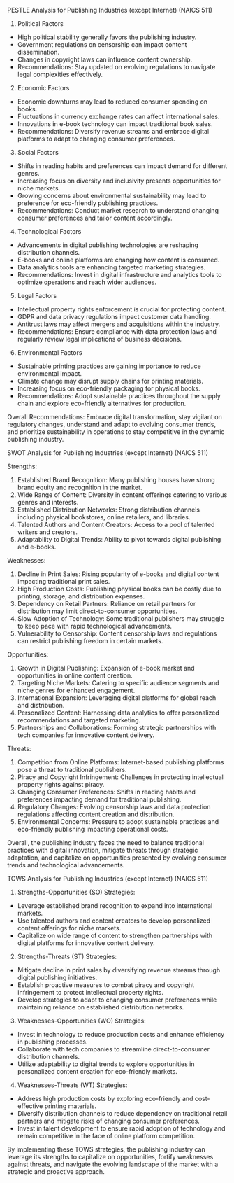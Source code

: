 PESTLE Analysis for Publishing Industries (except Internet) (NAICS 511)

1. Political Factors
- High political stability generally favors the publishing industry.
- Government regulations on censorship can impact content dissemination.
- Changes in copyright laws can influence content ownership.
- Recommendations: Stay updated on evolving regulations to navigate legal complexities effectively.

2. Economic Factors
- Economic downturns may lead to reduced consumer spending on books.
- Fluctuations in currency exchange rates can affect international sales.
- Innovations in e-book technology can impact traditional book sales.
- Recommendations: Diversify revenue streams and embrace digital platforms to adapt to changing consumer preferences.

3. Social Factors
- Shifts in reading habits and preferences can impact demand for different genres.
- Increasing focus on diversity and inclusivity presents opportunities for niche markets.
- Growing concerns about environmental sustainability may lead to preference for eco-friendly publishing practices.
- Recommendations: Conduct market research to understand changing consumer preferences and tailor content accordingly.

4. Technological Factors
- Advancements in digital publishing technologies are reshaping distribution channels.
- E-books and online platforms are changing how content is consumed.
- Data analytics tools are enhancing targeted marketing strategies.
- Recommendations: Invest in digital infrastructure and analytics tools to optimize operations and reach wider audiences.

5. Legal Factors
- Intellectual property rights enforcement is crucial for protecting content.
- GDPR and data privacy regulations impact customer data handling.
- Antitrust laws may affect mergers and acquisitions within the industry.
- Recommendations: Ensure compliance with data protection laws and regularly review legal implications of business decisions.

6. Environmental Factors
- Sustainable printing practices are gaining importance to reduce environmental impact.
- Climate change may disrupt supply chains for printing materials.
- Increasing focus on eco-friendly packaging for physical books.
- Recommendations: Adopt sustainable practices throughout the supply chain and explore eco-friendly alternatives for production.

Overall Recommendations: Embrace digital transformation, stay vigilant on regulatory changes, understand and adapt to evolving consumer trends, and prioritize sustainability in operations to stay competitive in the dynamic publishing industry.

SWOT Analysis for Publishing Industries (except Internet) (NAICS 511)

Strengths:
1. Established Brand Recognition: Many publishing houses have strong brand equity and recognition in the market.
2. Wide Range of Content: Diversity in content offerings catering to various genres and interests.
3. Established Distribution Networks: Strong distribution channels including physical bookstores, online retailers, and libraries.
4. Talented Authors and Content Creators: Access to a pool of talented writers and creators.
5. Adaptability to Digital Trends: Ability to pivot towards digital publishing and e-books.

Weaknesses:
1. Decline in Print Sales: Rising popularity of e-books and digital content impacting traditional print sales.
2. High Production Costs: Publishing physical books can be costly due to printing, storage, and distribution expenses.
3. Dependency on Retail Partners: Reliance on retail partners for distribution may limit direct-to-consumer opportunities.
4. Slow Adoption of Technology: Some traditional publishers may struggle to keep pace with rapid technological advancements.
5. Vulnerability to Censorship: Content censorship laws and regulations can restrict publishing freedom in certain markets.

Opportunities:
1. Growth in Digital Publishing: Expansion of e-book market and opportunities in online content creation.
2. Targeting Niche Markets: Catering to specific audience segments and niche genres for enhanced engagement.
3. International Expansion: Leveraging digital platforms for global reach and distribution.
4. Personalized Content: Harnessing data analytics to offer personalized recommendations and targeted marketing.
5. Partnerships and Collaborations: Forming strategic partnerships with tech companies for innovative content delivery.

Threats:
1. Competition from Online Platforms: Internet-based publishing platforms pose a threat to traditional publishers.
2. Piracy and Copyright Infringement: Challenges in protecting intellectual property rights against piracy.
3. Changing Consumer Preferences: Shifts in reading habits and preferences impacting demand for traditional publishing.
4. Regulatory Changes: Evolving censorship laws and data protection regulations affecting content creation and distribution.
5. Environmental Concerns: Pressure to adopt sustainable practices and eco-friendly publishing impacting operational costs.

Overall, the publishing industry faces the need to balance traditional practices with digital innovation, mitigate threats through strategic adaptation, and capitalize on opportunities presented by evolving consumer trends and technological advancements.

TOWS Analysis for Publishing Industries (except Internet) (NAICS 511)

1. Strengths-Opportunities (SO) Strategies:
- Leverage established brand recognition to expand into international markets.
- Use talented authors and content creators to develop personalized content offerings for niche markets.
- Capitalize on wide range of content to strengthen partnerships with digital platforms for innovative content delivery.

2. Strengths-Threats (ST) Strategies:
- Mitigate decline in print sales by diversifying revenue streams through digital publishing initiatives.
- Establish proactive measures to combat piracy and copyright infringement to protect intellectual property rights.
- Develop strategies to adapt to changing consumer preferences while maintaining reliance on established distribution networks.

3. Weaknesses-Opportunities (WO) Strategies:
- Invest in technology to reduce production costs and enhance efficiency in publishing processes.
- Collaborate with tech companies to streamline direct-to-consumer distribution channels.
- Utilize adaptability to digital trends to explore opportunities in personalized content creation for eco-friendly markets.

4. Weaknesses-Threats (WT) Strategies:
- Address high production costs by exploring eco-friendly and cost-effective printing materials.
- Diversify distribution channels to reduce dependency on traditional retail partners and mitigate risks of changing consumer preferences.
- Invest in talent development to ensure rapid adoption of technology and remain competitive in the face of online platform competition.

By implementing these TOWS strategies, the publishing industry can leverage its strengths to capitalize on opportunities, fortify weaknesses against threats, and navigate the evolving landscape of the market with a strategic and proactive approach.

